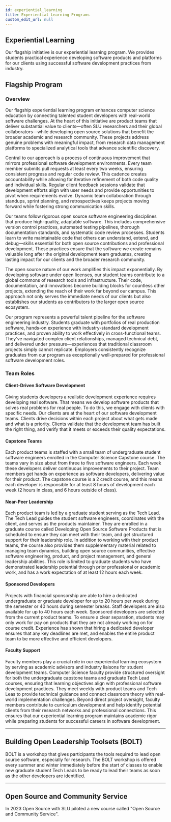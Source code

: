 ```yaml
---
id: experiential_learning
title: Experiential Learning Programs 
custom_edit_url: null
---
```


## Experiential Learning

Our flagship initiative is our experiential learning program. We provides students practical experience developing software products and platforms for our clients using successful software development practices from industry.

## Flagship Program <!-- Needs a better title-->

### Overview

Our flagship experiential learning program enhances computer science education by connecting talented student developers with real-world software challenges. At the heart of this initiative are product teams that deliver substantial value to clients—often SLU researchers and their global collaborators—while developing open source solutions that benefit the broader academic and research community. These projects address genuine problems with meaningful impact, from research data management platforms to specialized analytical tools that advance scientific discovery.

Central to our approach is a process of continuous improvement that mirrors professional software development environments. Every team member submits pull requests at least every two weeks, ensuring consistent progress and regular code review. This cadence creates accountability while allowing for iterative refinement of both code quality and individual skills. Regular client feedback sessions validate that development efforts align with user needs and provide opportunities to pivot when requirements evolve. Dynamic team collaboration through standups, sprint planning, and retrospectives keeps projects moving forward while fostering strong communication skills.

Our teams follow rigorous open source software engineering disciplines that produce high-quality, adaptable software. This includes comprehensive version control practices, automated testing pipelines, thorough documentation standards, and systematic code review processes. Students learn to write maintainable code that others can understand, extend, and debug—skills essential for both open source contributions and professional development. These practices ensure that the software we create remains valuable long after the original development team graduates, creating lasting impact for our clients and the broader research community.

The open source nature of our work amplifies this impact exponentially. By developing software under open licenses, our student teams contribute to a global commons of research tools and infrastructure. Their code, documentation, and innovations become building blocks for countless other projects, extending the reach of their work far beyond our campus. This approach not only serves the immediate needs of our clients but also establishes our students as contributors to the larger open source ecosystem.

Our program represents a powerful talent pipeline for the software engineering industry. Students graduate with portfolios of real production software, hands-on experience with industry-standard development practices, and proven ability to work effectively in cross-functional teams. They've navigated complex client relationships, managed technical debt, and delivered under pressure—experiences that traditional classroom projects simply cannot replicate. Employers consistently recognize graduates from our program as exceptionally well-prepared for professional software development roles.

### Team Roles

#### Client-Driven Software Development

Giving students developers a realistic development experience requires developing real software. That means we develop software products that solves real problems for real people. To do this, we engage with clients with specific needs. Our clients are at the heart of our software development teams. Clients drive decisions within each project about what gets made and what is a priority. Clients validate that the development team has built the right thing, and verify that it meets or exceeds their quality expectations.

#### Capstone Teams

Each product teams is staffed with a small team of undergraduate student software engineers enrolled in the Computer Science Capstone course. The teams vary in size about from three to five software engineers. Each week these developers deliver continuous improvements to their project. Team members get hands on experience as software developers, delivering value for their product. The capstone course is a 2 credit course, and this means each developer is responsible for at least 8 hours of development each week (2 hours in class, and 6 hours outside of class). 

#### Near-Peer Leadership

Each product team is led by a graduate student serving as the Tech Lead. The Tech Lead guides the student software engineers, coordinates with the client, and serves as the products maintainer. They are enrolled in a graduate course called Developing Open Source Software Products that is scheduled to ensure they can meet with their team, and get structured support for their leadership role. In addition to working with their product teams, the course also provides them supplementary material related to managing team dynamics, building open source communities, effective software engineering, product, and project management, and general leadership abilities. This role is limited to graduate students who have demonstrated leadership potential through prior professional or academic work, and has a work expectation of at least 12 hours each week.

#### Sponsored Developers

Projects with financial sponsorship are able to hire a dedicated undergraduate or graduate developer for up to 20 hours per week during the semester or 40 hours during semester breaks. Staff developers are also available for up to 40 hours each week. Sponsored developers are selected from the current product teams. To ensure a clear separation, students may only work for pay on products that they are not already working on for course credit. Experience has shown that hiring a dedicated developer ensures that any key deadlines are met, and enables the entire product team to be more effective and efficient developers.

#### Faculty Support

Faculty members play a crucial role in our experiential learning ecosystem by serving as academic advisors and industry liaisons for student development teams. Computer Science faculty provide structured oversight for both the undergraduate capstone teams and graduate Tech Lead courses, ensuring that learning objectives align with professional software development practices. They meet weekly with product teams and Tech Leas to provide technical guidance and connect classroom theory with real-world implementation challenges. Beyond direct project oversight, faculty members contribute to curriculum development and help identify potential clients from their research networks and professional connections. This ensures that our experiential learning program maintains academic rigor while preparing students for successful careers in software development.

---

## Building Open Leadership Toolsets (BOLT)

BOLT is a workshop that gives participants the tools required to lead open source software, especially for research. The BOLT workshop is offered every summer and winter immediately before the start of classes to enable new graduate student Tech Leads to be ready to lead their teams as soon as the other developers are identified.  

---

## Open Source and Community Service

In 2023 Open Source with SLU piloted a new course called "Open Source and Community Service".

